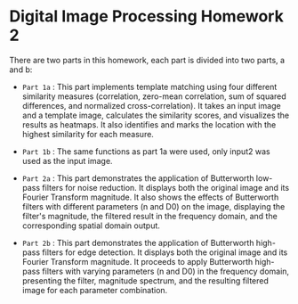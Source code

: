# Digital Image Processing Homework 2 

There are two parts in this homework, each part is divided into two parts, a and b:

- `Part 1a` : This part implements template matching using four different similarity measures (correlation, zero-mean correlation, sum of squared differences, and normalized cross-correlation). It takes an input image and a template image, calculates the similarity scores, and visualizes the results as heatmaps. It also identifies and marks the location with the highest similarity for each measure. 

- `Part 1b` : The same functions as part 1a were used, only input2 was used as the input image.

- `Part 2a` : This part demonstrates the application of Butterworth low-pass filters for noise reduction. It displays both the original image and its Fourier Transform magnitude. It also shows the effects of Butterworth filters with different parameters (n and D0) on the image, displaying the filter's magnitude, the filtered result in the frequency domain, and the corresponding spatial domain output.

- `Part 2b` : This part demonstrates the application of Butterworth high-pass filters for edge detection. It displays both the original image and its Fourier Transform magnitude. It proceeds to apply Butterworth high-pass filters with varying parameters (n and D0) in the frequency domain, presenting the filter, magnitude spectrum, and the resulting filtered image for each parameter combination.
